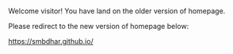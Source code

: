 # 
Welcome visitor! You have land on the older version of homepage. 

Please redirect to the new version of homepage below:


<a href="https://smbdhar.github.io/">https://smbdhar.github.io/</a>

